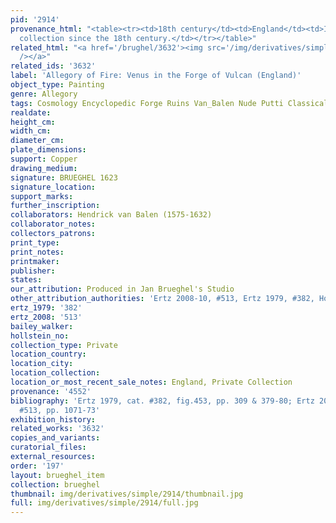 ```yaml
---
pid: '2914'
provenance_html: "<table><tr><td>18th century</td><td>England</td><td>In the same
  collection since the 18th century.</td></tr></table>"
related_html: "<a href='/brughel/3632'><img src='/img/derivatives/simple/3632/thumbnail.jpg'
  /></a>"
related_ids: '3632'
label: 'Allegory of Fire: Venus in the Forge of Vulcan (England)'
object_type: Painting
genre: Allegory
tags: Cosmology Encyclopedic Forge Ruins Van_Balen Nude Putti Classical Armor
realdate: 
height_cm: 
width_cm: 
diameter_cm: 
plate_dimensions: 
support: Copper
drawing_medium: 
signature: BRUEGHEL 1623
signature_location: 
support_marks: 
further_inscription: 
collaborators: Hendrick van Balen (1575-1632)
collaborator_notes: 
collectors_patrons: 
print_type: 
print_notes: 
printmaker: 
publisher: 
states: 
our_attribution: Produced in Jan Brueghel's Studio
other_attribution_authorities: 'Ertz 2008-10, #513, Ertz 1979, #382, Honig database'
ertz_1979: '382'
ertz_2008: '513'
bailey_walker: 
hollstein_no: 
collection_type: Private
location_country: 
location_city: 
location_collection: 
location_or_most_recent_sale_notes: England, Private Collection
provenance: '4552'
bibliography: 'Ertz 1979, cat. #382, fig.453, pp. 309 & 379-80; Ertz 2008-10, cat.
  #513, pp. 1071-73'
exhibition_history: 
related_works: '3632'
copies_and_variants: 
curatorial_files: 
external_resources: 
order: '197'
layout: brueghel_item
collection: brueghel
thumbnail: img/derivatives/simple/2914/thumbnail.jpg
full: img/derivatives/simple/2914/full.jpg
---
```

